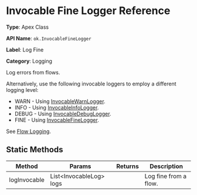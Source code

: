 # Invocable Fine Logger Reference

**Type**: Apex Class

**API Name**: `ok.InvocableFineLogger`

**Label**: Log Fine

**Category**: Logging

Log errors from flows.

Alternatively, use the following invocable loggers to employ a different logging
level:

-   WARN - Using [InvocableWarnLogger](InvocableWarnLogger.md).
-   INFO - Using [InvocableInfoLogger](InvocableInfoLogger.md).
-   DEBUG - Using [InvocableDebugLogger](InvocableDebugLogger.md).
-   FINE - Using [InvocableFineLogger](InvocableFineLogger.md).

See [Flow Logging](../api/flow-logging.md).

## Static Methods

| Method       | Params                   | Returns | Description           |
| ------------ | ------------------------ | ------- | --------------------- |
| logInvocable | List<InvocableLog\> logs |         | Log fine from a flow. |
